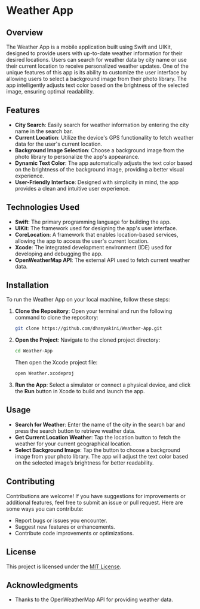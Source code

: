 # Weather App

## Overview

The Weather App is a mobile application built using Swift and UIKit, designed to provide users with up-to-date weather information for their desired locations. Users can search for weather data by city name or use their current location to receive personalized weather updates. One of the unique features of this app is its ability to customize the user interface by allowing users to select a background image from their photo library. The app intelligently adjusts text color based on the brightness of the selected image, ensuring optimal readability.

## Features

- **City Search**: Easily search for weather information by entering the city name in the search bar.
- **Current Location**: Utilize the device's GPS functionality to fetch weather data for the user's current location.
- **Background Image Selection**: Choose a background image from the photo library to personalize the app's appearance.
- **Dynamic Text Color**: The app automatically adjusts the text color based on the brightness of the background image, providing a better visual experience.
- **User-Friendly Interface**: Designed with simplicity in mind, the app provides a clean and intuitive user experience.

## Technologies Used

- **Swift**: The primary programming language for building the app.
- **UIKit**: The framework used for designing the app's user interface.
- **CoreLocation**: A framework that enables location-based services, allowing the app to access the user's current location.
- **Xcode**: The integrated development environment (IDE) used for developing and debugging the app.
- **OpenWeatherMap API**: The external API used to fetch current weather data.

## Installation

To run the Weather App on your local machine, follow these steps:

1. **Clone the Repository**:
   Open your terminal and run the following command to clone the repository:
   ```bash
   git clone https://github.com/dhanyakini/Weather-App.git
   ```

2. **Open the Project**:
   Navigate to the cloned project directory:
   ```bash
   cd Weather-App
   ```
   Then open the Xcode project file:
   ```bash
   open Weather.xcodeproj
   ```

3. **Run the App**:
   Select a simulator or connect a physical device, and click the **Run** button in Xcode to build and launch the app.

## Usage

- **Search for Weather**: Enter the name of the city in the search bar and press the search button to retrieve weather data.
- **Get Current Location Weather**: Tap the location button to fetch the weather for your current geographical location.
- **Select Background Image**: Tap the button to choose a background image from your photo library. The app will adjust the text color based on the selected image’s brightness for better readability.

## Contributing

Contributions are welcome! If you have suggestions for improvements or additional features, feel free to submit an issue or pull request. Here are some ways you can contribute:

- Report bugs or issues you encounter.
- Suggest new features or enhancements.
- Contribute code improvements or optimizations.

## License

This project is licensed under the [MIT License](LICENSE).

## Acknowledgments

- Thanks to the OpenWeatherMap API for providing weather data.

